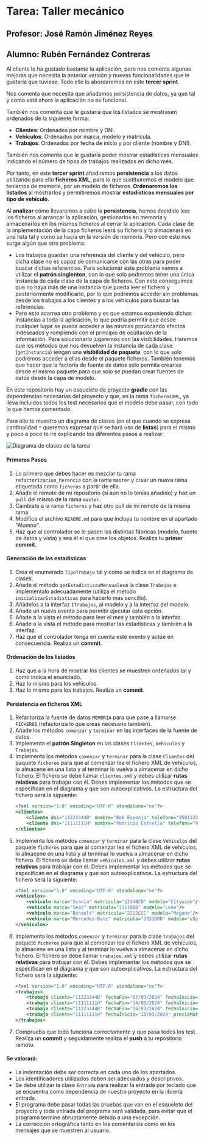 # Tarea: Taller mecánico
## Profesor: José Ramón Jiménez Reyes
## Alumno: Rubén Fernández Contreras

Al cliente le ha gustado bastante la aplicación, pero nos comenta algunas mejoras que necesita la anterior versión y nuevas funcionalidades que le gustaría que tuviese. Todo ello lo abordaremos en este **tercer sprint**.

Nos comenta que necesita que añadamos persistencia de datos, ya que tal y como está ahora la aplicación no es funcional. 

También nos comenta que le gustaría que los listados se mostrasen ordenados de la siguiente forma:
- **Clientes**: Ordenados por nombre y DNI.
- **Vehículos**: Ordenados por marca, modelo y matrícula.
- **Trabajos**: Ordenados por fecha de inicio y por cliente (nombre y DNI).

También nos comenta que le gustaría poder mostrar estadísticas mensuales indicando el número de tipos de trabajos realizados en dicho més.

Por tanto, en este **tercer sprint** añadiremos **persistencia** a los datos utilizando para ello **ficheros XML**, para lo que sustituiremos el modelo que teníamos de memoria, por un modelo de ficheros. **Ordenaremos los listados** al mostrarlos y permitiremos mostrar **estadísticas mensuales por tipo de vehículo**.

Al **analizar** cómo llevaremos a cabo la **persistencia**, hemos decidido leer los ficheros al arrancar la aplicación, gestionarlos en memoria y almacenarlos en los mismos ficheros al cerrar la aplicación. Cada clase de la implementación de la capa ficheros leerá su fichero y lo almacenará en una lista tal y como se hacía en la versión de memoria. Pero con esto nos surge algún que otro problema:
- Los trabajos guardan una referencia del cliente y del vehículo, pero dicha clase no es capaz de comunicarse con las otras para poder buscar dichas referencias. Para solucionar este problema vamos a utilizar el **patrón singlenton**, con lo que solo podremos tener una única instancia de cada clase de la capa de ficheros. Con esto
conseguimos que no haya más de una instancia que pueda leer el fichero y posteriormente modificarlo, por lo que podremos acceder sin problemas desde los trabajos a los clientes y a los vehículos para buscar las referencias.
- Pero esto acarrea otro problema y es que estamos exponiendo dichas instancias a toda la aplicación, lo que podría permitir que desde cualquier lugar se pueda acceder a las mismas provocando efectos indeseados y rompiendo con el principio de ocultación de la información. Para solucionarlo jugaremos con las visibilidades. Haremos que los métodos que nos devuelven la instancia de cada clase (`getInstancia`) tengan una **visibilidad de paquete**, con lo que solo podremos acceder a ellas desde el paquete ficheros. También tenemos que hacer que la factoría de fuente de datos solo permita crearlas desde el mismo paquete para que solo se puedan crear
fuentes de datos desde la capa de modelo. 

En este repositorio hay un esqueleto de proyecto **gradle** con las dependencias necesarias del proyecto y que, en la rama `ficherosXML`, ya lleva incluidos todos los test necesarios que el modelo debe pasar, con todo lo que hemos comentado.

Para ello te muestro un diagrama de clases (en el que cuando se expresa cardinalidad `*` queremos expresar que se hará uso de **listas**) para el mismo y poco a poco te iré explicando los diferentes pasos a realizar:

![Diagrama de clases de la tarea](src/main/resources/uml/tallerMecanico.png)


#### Primeros Pasos
1. Lo primero que debes hacer es mezclar tu rama `refactorizacion_herencia` con la rama `master` y crear un nueva rama etiquetada como `ficheros` a partir de ella.
2. Añade el remote de mi repositorio (si aún no lo tenías añadido) y haz un `pull` del mismo de la rama `master`.
3. Cámbiate a la rama `ficheros` y haz otro pull de mi remote de la misma rama.
4. Modifica el archivo `README.md` para que incluya tu nombre en el apartado "Alumno".
5. Haz que al controlador se le pasen las distintas fábricas (modelo, fuente de datos y vista) y sea él el que cree los objetos. Realiza tu **primer commit**.

#### Generación de las estadísticas
1. Crea el enumerado `TipoTrabajo` tal y como se indica en el diagrama de clases.
2. Añade el método `getEstadisticasMensuales`a la clase `Trabajos` e impleméntalo adecuadamente (utiliza el método `inicializarEstadisticas` para hacerlo más sencillo).
3. Añádelos a la interfaz `ITrabajos`, al modelo y a la interfaz del modelo.
4. Añade un nuevo evento para permitir ejecutar esta opción.
5. Añade a la vista el método para leer el mes y también a la interfaz.
6. Añade a la vista el método para mostrar las estadísticas y también a la interfaz.
7. Haz que el controlador tenga en cuenta este evento y actúe en consecuencia. Realiza un **commit**.

#### Ordenación de los listados
1. Haz que a la hora de mostrar los clientes se muestren ordenados tal y como indica el enunciado.
2. Haz lo mismo para los vehículos.
3. Haz lo mismo para los trabajos. Realiza un **commit**.

#### Persistencia en ficheros XML
1. Refactoriza la fuente de datos `MEMORIA` para que pase a llamarse `FICHEROS` (refactoriza lo que creas necesario también).
2. Añade los métodos `comenzar` y `terminar` en las interfaces de la fuente de datos.
3. Implementa el **patrón Singleton** en las clases `Clientes`, `Vehiculos` y `Trabajos`.
4. Implementa los métodos `comenzar` y `terminar` para la clase `Clientes` del paquete `ficheros` para que al comenzar lea el fichero XML de vehículos, lo almacene en una lista y al terminar lo vuelva a almacenar en dicho fichero. El fichero se debe llamar `clientes.xml` y debes utilizar **rutas relativas** para trabajar con él. Debes implementar los métodos que se especifican en el diagrama y que son autoexplicativos. La estructura del fichero será la siguiente:
    ~~~xml
    <?xml version="1.0" encoding="UTF-8" standalone="no"?>
    <clientes>
        <cliente dni="11223344B" nombre="Bob Esponja" telefono="950112233"/>
        <cliente dni="11111111H" nombre="Patricio Estrella" telefono="950111111"/>
    </clientes>
    ~~~
5. Implementa los métodos `comenzar` y `terminar` para la clase `Vehiculos` del paquete `ficheros` para que al comenzar lea el fichero XML de vehículos, lo almacene en una lista y al terminar lo vuelva a almacenar en dicho fichero. El fichero se debe llamar `vehiculos.xml` y debes utilizar **rutas relativas** para trabajar con él. Debes implementar los métodos que se especifican en el diagrama y que son autoexplicativos. La estructura del fichero será la siguiente:
    ~~~xml
    <?xml version="1.0" encoding="UTF-8" standalone="no"?>
    <vehiculos>
        <vehiculo marca="Scania" matricula="1234BCD" modelo="Citywide"/>
        <vehiculo marca="Seat" matricula="1111BBB" modelo="León"/>
        <vehiculo marca="Renault" matricula="2222CCC" modelo="Megane"/>
        <vehiculo marca="Mercedes-Benz" matricula="3333DDD" modelo="eSprinter"/>
    </vehiculos>
    ~~~
6. Implementa los métodos `comenzar` y `terminar` para la clase `Trabajos` del paquete `ficheros` para que al comenzar lea el fichero XML de vehículos, lo almacene en una lista y al terminar lo vuelva a almacenar en dicho fichero. El fichero se debe llamar `trabajos.xml` y debes utilizar **rutas relativas** para trabajar con él. Debes implementar los métodos que se especifican en el diagrama y que son autoexplicativos. La estructura del fichero será la siguiente:
    ~~~xml
    <?xml version="1.0" encoding="UTF-8" standalone="no"?>
    <trabajos>
        <trabajo cliente="11223344B" fechaFin="07/03/2024" fechaInicio="01/03/2024" horas="10" tipo="revision" vehiculo="3333DDD"/>
        <trabajo cliente="11111111H" fechaFin="14/03/2024" fechaInicio="10/03/2024" tipo="revision" vehiculo="1111BBB"/>
        <trabajo cliente="11223344B" fechaFin="16/03/2024" fechaInicio="10/03/2024" horas="5" tipo="mecanico" vehiculo="1234BCD"/>
        <trabajo cliente="11111111H" fechaInicio="15/03/2024" precioMaterial="125.500000" tipo="mecanico" vehiculo="2222CCC"/>
    </trabajos>
    ~~~
7. Comprueba que todo funciona correctamente y que pasa todos los test. Realiza un **commit** y seguidamente realiza el **push** a tu repositorio remoto.


#### Se valorará:

- La indentación debe ser correcta en cada uno de los apartados.
- Los identificadores utilizados deben ser adecuados y descriptivos.
- Se debe utilizar la clase `Entrada` para realizar la entrada por teclado que se encuentra como dependencia de nuestro proyecto en la librería entrada.
- El programa debe pasar todas las pruebas que van en el esqueleto del proyecto y toda entrada del programa será validada, para evitar que el programa termine abruptamente debido a una excepción.
- La corrección ortográfica tanto en los comentarios como en los mensajes que se muestren al usuario.


